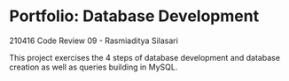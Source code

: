 # Portfolio: Database Development
210416 Code Review 09 - Rasmiaditya Silasari

This project exercises the 4 steps of database development and database creation as well as queries building in MySQL.
